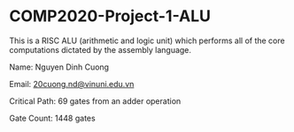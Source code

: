 # COMP2020-Project-1-ALU

This is a RISC ALU (arithmetic and logic unit) which performs all of the core computations dictated by the assembly language.

Name: Nguyen Dinh Cuong

Email: 20cuong.nd@vinuni.edu.vn

Critical Path: 69 gates from an adder operation

Gate Count: 1448 gates
